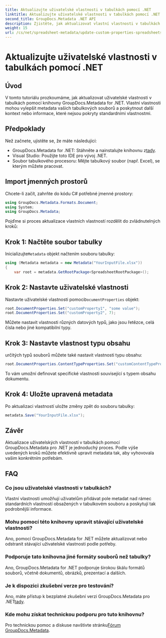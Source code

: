 ```yaml
---
title: Aktualizujte uživatelské vlastnosti v tabulkách pomocí .NET
linktitle: Aktualizujte uživatelské vlastnosti v tabulkách pomocí .NET
second_title: GroupDocs.Metadata .NET API
description: Zjistěte, jak aktualizovat vlastní vlastnosti v tabulkách pomocí GroupDocs.Metadata pro .NET. Tento tutoriál efektivně vylepší vaše dovednosti v oblasti správy metadat.
weight: 15
url: /cs/net/spreadsheet-metadata/update-custom-properties-spreadsheets/
---
```


# Aktualizujte uživatelské vlastnosti v tabulkách pomocí .NET

## Úvod
V tomto tutoriálu prozkoumáme, jak aktualizovat uživatelské vlastnosti v tabulkách pomocí knihovny GroupDocs.Metadata for .NET. Vlastní vlastnosti mohou vylepšit metadata vašich tabulkových souborů a poskytnout další kontext nebo informace, které nejsou pokryty standardními vlastnostmi.
## Předpoklady
Než začnete, ujistěte se, že máte následující:
- GroupDocs.Metadata for .NET: Stáhněte a nainstalujte knihovnu z[tady](https://releases.groupdocs.com/metadata/net/).
- Visual Studio: Použijte toto IDE pro vývoj .NET.
- Soubor tabulkového procesoru: Mějte tabulkový soubor (např. Excel), se kterým můžete pracovat.

## Import jmenných prostorů
Chcete-li začít, zahrňte do kódu C# potřebné jmenné prostory:
```csharp
using GroupDocs.Metadata.Formats.Document;
using System;
using GroupDocs.Metadata;
```

Pojďme si proces aktualizace vlastních vlastností rozdělit do zvládnutelných kroků:
## Krok 1: Načtěte soubor tabulky
 Inicializujte`Metadata` objekt načtením souboru tabulky:
```csharp
using (Metadata metadata = new Metadata("YourInputFile.xlsx"))
{
    var root = metadata.GetRootPackage<SpreadsheetRootPackage>();
```
## Krok 2: Nastavte uživatelské vlastnosti
 Nastavte uživatelské vlastnosti pomocí`DocumentProperties` objekt:
```csharp
root.DocumentProperties.Set("customProperty1", "some value");
root.DocumentProperties.Set("customProperty2", 7);
```
Můžete nastavit vlastnosti různých datových typů, jako jsou řetězce, celá čísla nebo jiné kompatibilní typy.
## Krok 3: Nastavte vlastnost typu obsahu
určitých typů souborů můžete také nastavit vlastnosti typu obsahu:
```csharp
root.DocumentProperties.ContentTypeProperties.Set("customContentTypeProperty", "custom value");
```
To vám umožní definovat specifické vlastnosti související s typem obsahu dokumentu.
## Krok 4: Uložte upravená metadata
Po aktualizaci vlastností uložte změny zpět do souboru tabulky:
```csharp
metadata.Save("YourInputFile.xlsx");
```

## Závěr
Aktualizace uživatelských vlastností v tabulkách pomocí GroupDocs.Metadata pro .NET je jednoduchý proces. Podle výše uvedených kroků můžete efektivně upravit metadata tak, aby vyhovovala vašim konkrétním potřebám.

## FAQ
### Co jsou uživatelské vlastnosti v tabulkách?
Vlastní vlastnosti umožňují uživatelům přidávat pole metadat nad rámec standardních vlastností obsažených v tabulkovém souboru a poskytují tak podrobnější informace.
### Mohu pomocí této knihovny upravit stávající uživatelské vlastnosti?
Ano, pomocí GroupDocs.Metadata for .NET můžete aktualizovat nebo odstranit stávající uživatelské vlastnosti podle potřeby.
### Podporuje tato knihovna jiné formáty souborů než tabulky?
Ano, GroupDocs.Metadata for .NET podporuje širokou škálu formátů souborů, včetně dokumentů, obrázků, prezentací a dalších.
### Je k dispozici zkušební verze pro testování?
 Ano, máte přístup k bezplatné zkušební verzi GroupDocs.Metadata pro .NET[tady](https://releases.groupdocs.com/).
### Kde mohu získat technickou podporu pro tuto knihovnu?
 Pro technickou pomoc a diskuse navštivte stránku[Fórum GroupDocs.Metadata](https://forum.groupdocs.com/c/metadata/14).